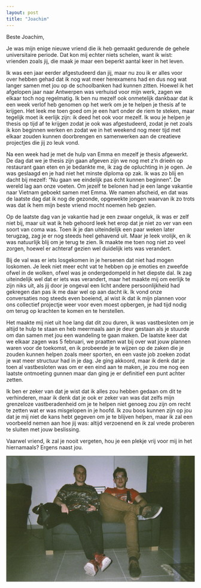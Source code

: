 ```yaml
---
layout: post
title: "Joachim"
---
```


Beste Joachim,

Je was mijn enige nieuwe vriend die ik heb gemaakt gedurende de gehele universitaire periode. Dat kon mij echter niets schelen, want ik wist: vrienden zoals jij, die maak je maar een beperkt aantal keer in het leven. 

Ik was een jaar eerder afgestudeerd dan jij, maar nu zou ik er alles voor over hebben gehad dat ik nog wat meer herexamens had en dus nog wat langer samen met jou op de schoolbanken had kunnen zitten. Hoewel ik het afgelopen jaar naar Antwerpen was verhuisd voor mijn werk, zagen we elkaar toch nog regelmatig. Ik ben nu mezelf ook onmetelijk dankbaar dat ik een week verlof heb genomen op het werk om je te helpen je thesis af te krijgen. Het leek me toen goed om je een hart onder de riem te steken, maar tegelijk moet ik eerlijk zijn: ik deed het ook voor mezelf. Ik wou je helpen je thesis op tijd af te krijgen zodat je ook was afgestudeerd, zodat je net zoals ik kon beginnen werken en zodat we in het weekend nog meer tijd met elkaar zouden kunnen doorbrengen en samenwerken aan de creatieve projectjes die jij zo leuk vond. 

Na een week had je met de hulp van Emma en mezelf je thesis afgewerkt. De dag dat we je thesis zijn gaan afgeven zijn we nog met z’n drieën op restaurant gaan eten en je bedankte me, ik zag de opluchting in je ogen. Je was geslaagd en je had niet het minste diploma op zak. Ik was zo blij en dacht bij mezelf: “Nu gaan we eindelijk pas écht kunnen beginnen”. De wereld lag aan onze voeten. Om jezelf te belonen had je een lange vakantie naar Vietnam geboekt samen met Emma. We namen afscheid, en dat was de laatste dag dat ik nog de gezonde, opgewekte jongen waarvan ik zo trots was dat ik hem mijn beste vriend mocht noemen heb gezien. 

Op de laatste dag van je vakantie had je een zwaar ongeluk, ik was er zelf niet bij, maar uit wat ik heb gehoord leek het erop dat je niet zo ver van een soort van coma was. Toen ik je dan uiteindelijk een paar weken later terugzag, zag je er nog steeds heel gehavend uit. Maar je leek vrolijk, en ik was natuurlijk blij om je terug te zien. Ik maakte me toen nog niet zo veel zorgen, hoewel er achteraf gezien wel duidelijk iets was verandert. 

Bij de val was er iets losgekomen in je hersenen dat niet had mogen loskomen. Je leek niet meer echt vat te hebben op je emoties en zweefde ofwel in de wolken, ofwel was je ondergedompeld in het diepste dal. Ik zag uiteindelijk wel dat er iets was verandert, maar het maakte mij om eerlijk te zijn niks uit, als jij door je ongeval een licht andere persoonlijkheid had gekregen dan pas ik me daar wel op aan dacht ik. Ik vond onze conversaties nog steeds even boeiend, al wist ik dat ik mijn plannen voor ons collectief projectje weer voor even moest opbergen, je had tijd nodig om terug op krachten te komen en te herstellen. 

Het maakte mij niet uit hoe lang dat dit zou duren, ik was vastbesloten om je altijd te hulp te staan en heb meermaals aan je deur gestaan als je stuurde om dan samen met jou een wandeling te gaan maken. De laatste keer dat we elkaar zagen was 5 februari, we praatten wat bij over wat jouw plannen waren voor de toekomst, en ik probeerde je te wijzen op de zaken die je zouden kunnen helpen zoals meer sporten, en een vaste job zoeken zodat je wat meer structuur had in je dag. Je ging akkoord, maar ik denk dat je toen al vastbesloten was om er een eind aan te maken, je zou me nog een laatste ontmoeting gunnen maar dan ging je er definitief een punt achter zetten. 

Ik ben er zeker van dat je wist dat ik alles zou hebben gedaan om dit te verhinderen, maar ik denk dat je ook er zeker van was dat zelfs mijn grenzeloze vastberadenheid om je te helpen niet genoeg zou zijn om recht te zetten wat er was misgelopen in je hoofd. Ik zou boos kunnen zijn op jou dat je mij niet de kans hebt gegeven om je te blijven helpen, maar ik zal een voorbeeld nemen aan hoe jij was: altijd verzoenend en ik zal vrede proberen te sluiten met jouw beslissing. 

Vaarwel vriend, ik zal je nooit vergeten, hou je een plekje vrij voor mij in het hiernamaals? Ergens naast jou.

![kiev_photo](/photos/jokke.png)